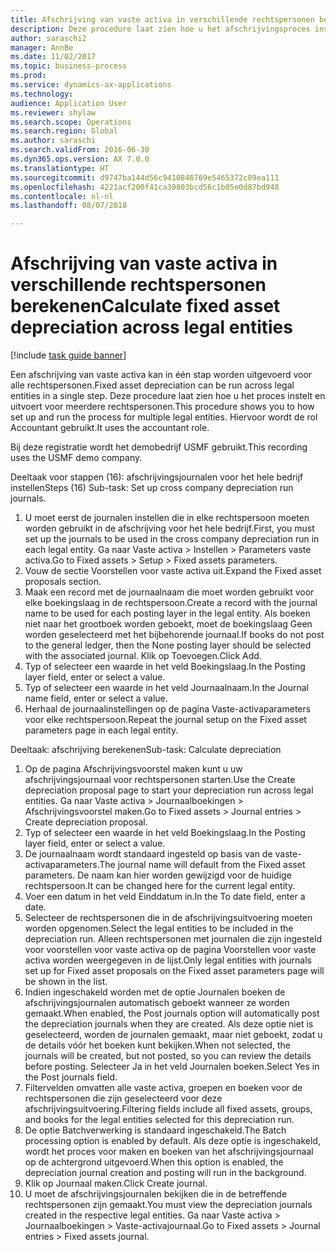 ```yaml
--- 
title: Afschrijving van vaste activa in verschillende rechtspersonen berekenen
description: Deze procedure laat zien hoe u het afschrijvingsproces instelt en uitvoert voor meerdere rechtspersonen.
author: saraschi2
manager: AnnBe
ms.date: 11/02/2017
ms.topic: business-process
ms.prod: 
ms.service: dynamics-ax-applications
ms.technology: 
audience: Application User
ms.reviewer: shylaw
ms.search.scope: Operations
ms.search.region: Global
ms.author: saraschi
ms.search.validFrom: 2016-06-30
ms.dyn365.ops.version: AX 7.0.0
ms.translationtype: HT
ms.sourcegitcommit: d9747ba144d56c9410846769e5465372c89ea111
ms.openlocfilehash: 4221acf200f41ca39803bcd56c1b05e0d87bd948
ms.contentlocale: nl-nl
ms.lasthandoff: 08/07/2018

---
```

# <a name="calculate-fixed-asset-depreciation-across-legal-entities"></a><span data-ttu-id="79bad-103">Afschrijving van vaste activa in verschillende rechtspersonen berekenen</span><span class="sxs-lookup"><span data-stu-id="79bad-103">Calculate fixed asset depreciation across legal entities</span></span>

[!include [task guide banner](../../includes/task-guide-banner.md)]

<span data-ttu-id="79bad-104">Een afschrijving van vaste activa kan in één stap worden uitgevoerd voor alle rechtspersonen.</span><span class="sxs-lookup"><span data-stu-id="79bad-104">Fixed asset depreciation can be run across legal entities in a single step.</span></span> <span data-ttu-id="79bad-105">Deze procedure laat zien hoe u het proces instelt en uitvoert voor meerdere rechtspersonen.</span><span class="sxs-lookup"><span data-stu-id="79bad-105">This procedure shows you to how set up and run the process for multiple legal entities.</span></span> <span data-ttu-id="79bad-106">Hiervoor wordt de rol Accountant gebruikt.</span><span class="sxs-lookup"><span data-stu-id="79bad-106">It uses the accountant role.</span></span>  

<span data-ttu-id="79bad-107">Bij deze registratie wordt het demobedrijf USMF gebruikt.</span><span class="sxs-lookup"><span data-stu-id="79bad-107">This recording uses the USMF demo company.</span></span>


<span data-ttu-id="79bad-108">Deeltaak voor stappen (16): afschrijvingsjournalen voor het hele bedrijf instellen</span><span class="sxs-lookup"><span data-stu-id="79bad-108">Steps (16) Sub-task: Set up cross company depreciation run journals.</span></span> 

1. <span data-ttu-id="79bad-109">U moet eerst de journalen instellen die in elke rechtspersoon moeten worden gebruikt in de afschrijving voor het hele bedrijf.</span><span class="sxs-lookup"><span data-stu-id="79bad-109">First, you must set up the journals to be used in the cross company depreciation run in each legal entity.</span></span> <span data-ttu-id="79bad-110">Ga naar Vaste activa > Instellen > Parameters vaste activa.</span><span class="sxs-lookup"><span data-stu-id="79bad-110">Go to Fixed assets > Setup > Fixed assets parameters.</span></span> 
2. <span data-ttu-id="79bad-111">Vouw de sectie Voorstellen voor vaste activa uit.</span><span class="sxs-lookup"><span data-stu-id="79bad-111">Expand the Fixed asset proposals section.</span></span> 
3. <span data-ttu-id="79bad-112">Maak een record met de journaalnaam die moet worden gebruikt voor elke boekingslaag in de rechtspersoon.</span><span class="sxs-lookup"><span data-stu-id="79bad-112">Create a record with the journal name to be used for each posting layer in the legal entity.</span></span> <span data-ttu-id="79bad-113">Als boeken niet naar het grootboek worden geboekt, moet de boekingslaag Geen worden geselecteerd met het bijbehorende journaal.</span><span class="sxs-lookup"><span data-stu-id="79bad-113">If books do not post to the general ledger, then the None posting layer should be selected with the associated journal.</span></span> <span data-ttu-id="79bad-114">Klik op Toevoegen.</span><span class="sxs-lookup"><span data-stu-id="79bad-114">Click Add.</span></span> 
4. <span data-ttu-id="79bad-115">Typ of selecteer een waarde in het veld Boekingslaag.</span><span class="sxs-lookup"><span data-stu-id="79bad-115">In the Posting layer field, enter or select a value.</span></span> 
5. <span data-ttu-id="79bad-116">Typ of selecteer een waarde in het veld Journaalnaam.</span><span class="sxs-lookup"><span data-stu-id="79bad-116">In the Journal name field, enter or select a value.</span></span> 
6. <span data-ttu-id="79bad-117">Herhaal de journaalinstellingen op de pagina Vaste-activaparameters voor elke rechtspersoon.</span><span class="sxs-lookup"><span data-stu-id="79bad-117">Repeat the journal setup on the Fixed asset parameters page in each legal entity.</span></span> 

<span data-ttu-id="79bad-118">Deeltaak: afschrijving berekenen</span><span class="sxs-lookup"><span data-stu-id="79bad-118">Sub-task: Calculate depreciation</span></span>

1. <span data-ttu-id="79bad-119">Op de pagina Afschrijvingsvoorstel maken kunt u uw afschrijvingsjournaal voor rechtspersonen starten.</span><span class="sxs-lookup"><span data-stu-id="79bad-119">Use the Create depreciation proposal page to start your depreciation run across legal entities.</span></span> <span data-ttu-id="79bad-120">Ga naar Vaste activa > Journaalboekingen > Afschrijvingsvoorstel maken.</span><span class="sxs-lookup"><span data-stu-id="79bad-120">Go to Fixed assets > Journal entries > Create depreciation proposal.</span></span> 
2. <span data-ttu-id="79bad-121">Typ of selecteer een waarde in het veld Boekingslaag.</span><span class="sxs-lookup"><span data-stu-id="79bad-121">In the Posting layer field, enter or select a value.</span></span> 
3. <span data-ttu-id="79bad-122">De journaalnaam wordt standaard ingesteld op basis van de vaste-activaparameters.</span><span class="sxs-lookup"><span data-stu-id="79bad-122">The journal name will default from the Fixed asset parameters.</span></span> <span data-ttu-id="79bad-123">De naam kan hier worden gewijzigd voor de huidige rechtspersoon.</span><span class="sxs-lookup"><span data-stu-id="79bad-123">It can be changed here for the current legal entity.</span></span> 
4. <span data-ttu-id="79bad-124">Voer een datum in het veld Einddatum in.</span><span class="sxs-lookup"><span data-stu-id="79bad-124">In the To date field, enter a date.</span></span> 
5. <span data-ttu-id="79bad-125">Selecteer de rechtspersonen die in de afschrijvingsuitvoering moeten worden opgenomen.</span><span class="sxs-lookup"><span data-stu-id="79bad-125">Select the legal entities to be included in the depreciation run.</span></span> <span data-ttu-id="79bad-126">Alleen rechtspersonen met journalen die zijn ingesteld voor voorstellen voor vaste activa op de pagina Voorstellen voor vaste activa worden weergegeven in de lijst.</span><span class="sxs-lookup"><span data-stu-id="79bad-126">Only legal entities with journals set up for Fixed asset proposals on the Fixed asset parameters page will be shown in the list.</span></span> 
6. <span data-ttu-id="79bad-127">Indien ingeschakeld worden met de optie Journalen boeken de afschrijvingsjournalen automatisch geboekt wanneer ze worden gemaakt.</span><span class="sxs-lookup"><span data-stu-id="79bad-127">When enabled, the Post journals option will automatically post the depreciation journals when they are created.</span></span> <span data-ttu-id="79bad-128">Als deze optie niet is geselecteerd, worden de journalen gemaakt, maar niet geboekt, zodat u de details vóór het boeken kunt bekijken.</span><span class="sxs-lookup"><span data-stu-id="79bad-128">When not selected, the journals will be created, but not posted, so you can review the details before posting.</span></span> <span data-ttu-id="79bad-129">Selecteer Ja in het veld Journalen boeken.</span><span class="sxs-lookup"><span data-stu-id="79bad-129">Select Yes in the Post journals field.</span></span> 
7. <span data-ttu-id="79bad-130">Filtervelden omvatten alle vaste activa, groepen en boeken voor de rechtspersonen die zijn geselecteerd voor deze afschrijvingsuitvoering.</span><span class="sxs-lookup"><span data-stu-id="79bad-130">Filtering fields include all fixed assets, groups, and books for the legal entities selected for this depreciation run.</span></span> 
8. <span data-ttu-id="79bad-131">De optie Batchverwerking is standaard ingeschakeld.</span><span class="sxs-lookup"><span data-stu-id="79bad-131">The Batch processing option is enabled by default.</span></span> <span data-ttu-id="79bad-132">Als deze optie is ingeschakeld, wordt het proces voor maken en boeken van het afschrijvingsjournaal op de achtergrond uitgevoerd.</span><span class="sxs-lookup"><span data-stu-id="79bad-132">When this option is enabled, the depreciation journal creation and posting will run in the background.</span></span> 
9. <span data-ttu-id="79bad-133">Klik op Journaal maken.</span><span class="sxs-lookup"><span data-stu-id="79bad-133">Click Create journal.</span></span> 
10. <span data-ttu-id="79bad-134">U moet de afschrijvingsjournalen bekijken die in de betreffende rechtspersonen zijn gemaakt.</span><span class="sxs-lookup"><span data-stu-id="79bad-134">You must view the depreciation journals created in the respective legal entities.</span></span> <span data-ttu-id="79bad-135">Ga naar Vaste activa > Journaalboekingen > Vaste-activajournaal.</span><span class="sxs-lookup"><span data-stu-id="79bad-135">Go to Fixed assets > Journal entries > Fixed assets journal.</span></span>

